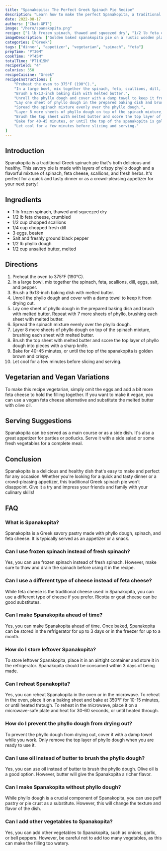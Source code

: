 ```yaml
---
title: "Spanakopita: The Perfect Greek Spinach Pie Recipe"
description: "Learn how to make the perfect Spanakopita, a traditional Greek spinach pie, with this easy and delicious recipe. This savory pie consists of layers of crispy phyllo dough and a flavorful mixture of spinach, feta, and herbs. It's perfect for a quick and tasty dinner or as a crowd-pleasing appetizer for your next party!"
date: 2022-08-17
authors: ["Chat-GPT"]
image: "/hero/spanakopita.png"
recipe: ["1 lb frozen spinach, thawed and squeezed dry", "1/2 lb feta cheese, crumbled", "1/2 cup chopped scallions", "1/4 cup chopped fresh dill", "3 eggs, beaten", "Salt and freshly ground black pepper", "1/2 lb phyllo dough", "1/2 cup unsalted butter, melted"]
imageDescription: ["Golden baked spanakopita pie on a rustic wooden platter"]
categories: ["Greek"]
tags: ["dinner", "appetizer", "vegetarian", "spinach", "feta"]
prepTime: "PT30M"
cookTime: "PT45M"
totalTime: "PT1H15M"
recipeYield: "4"
calories: 350
recipeCuisine: "Greek"
recipeInstructions: [
    "Preheat the oven to 375°F (190°C).",
    "In a large bowl, mix together the spinach, feta, scallions, dill, eggs, salt, and pepper.",
    "Brush a 9x13-inch baking dish with melted butter.",
    "Unroll the phyllo dough and cover with a damp towel to keep it from drying out.",
    "Lay one sheet of phyllo dough in the prepared baking dish and brush with melted butter. Repeat with 7 more sheets of phyllo, brushing each sheet with melted butter.",
    "Spread the spinach mixture evenly over the phyllo dough.",
    "Layer 8 more sheets of phyllo dough on top of the spinach mixture, brushing each sheet with melted butter.",
    "Brush the top sheet with melted butter and score the top layer of phyllo dough into pieces with a sharp knife.",
    "Bake for 40-45 minutes, or until the top of the spanakopita is golden brown and crispy.",
    "Let cool for a few minutes before slicing and serving."
]
---
```


## Introduction

Spanakopita is a traditional Greek spinach pie that's both delicious and healthy. This savory pie is made with layers of crispy phyllo dough and a flavorful mixture of spinach, feta cheese, scallions, and fresh herbs. It's perfect for a quick and tasty dinner or as a crowd-pleasing appetizer for your next party!

## Ingredients

- 1 lb frozen spinach, thawed and squeezed dry
- 1/2 lb feta cheese, crumbled
- 1/2 cup chopped scallions
- 1/4 cup chopped fresh dill
- 3 eggs, beaten
- Salt and freshly ground black pepper
- 1/2 lb phyllo dough
- 1/2 cup unsalted butter, melted

## Directions

1. Preheat the oven to 375°F (190°C).
2. In a large bowl, mix together the spinach, feta, scallions, dill, eggs, salt, and pepper.
3. Brush a 9x13-inch baking dish with melted butter.
4. Unroll the phyllo dough and cover with a damp towel to keep it from drying out.
5. Lay one sheet of phyllo dough in the prepared baking dish and brush with melted butter. Repeat with 7 more sheets of phyllo, brushing each sheet with melted butter.
6. Spread the spinach mixture evenly over the phyllo dough.
7. Layer 8 more sheets of phyllo dough on top of the spinach mixture, brushing each sheet with melted butter.
8. Brush the top sheet with melted butter and score the top layer of phyllo dough into pieces with a sharp knife.
9. Bake for 40-45 minutes, or until the top of the spanakopita is golden brown and crispy.
10. Let cool for a few minutes before slicing and serving.

## Vegetarian and Vegan Variations

To make this recipe vegetarian, simply omit the eggs and add a bit more feta cheese to hold the filling together. If you want to make it vegan, you can use a vegan feta cheese alternative and substitute the melted butter with olive oil.

## Serving Suggestions

Spanakopita can be served as a main course or as a side dish. It's also a great appetizer for parties or potlucks. Serve it with a side salad or some fresh vegetables for a complete meal.

## Conclusion

Spanakopita is a delicious and healthy dish that's easy to make and perfect for any occasion. Whether you're looking for a quick and tasty dinner or a crowd-pleasing appetizer, this traditional Greek spinach pie won't disappoint. Give it a try and impress your friends and family with your culinary skills!

## FAQ

### What is Spanakopita?

Spanakopita is a Greek savory pastry made with phyllo dough, spinach, and feta cheese. It is typically served as an appetizer or a snack.

### Can I use frozen spinach instead of fresh spinach?

Yes, you can use frozen spinach instead of fresh spinach. However, make sure to thaw and drain the spinach before using it in the recipe.

### Can I use a different type of cheese instead of feta cheese?

While feta cheese is the traditional cheese used in Spanakopita, you can use a different type of cheese if you prefer. Ricotta or goat cheese can be good substitutes.

### Can I make Spanakopita ahead of time?

Yes, you can make Spanakopita ahead of time. Once baked, Spanakopita can be stored in the refrigerator for up to 3 days or in the freezer for up to a month.

### How do I store leftover Spanakopita?

To store leftover Spanakopita, place it in an airtight container and store it in the refrigerator. Spanakopita should be consumed within 3 days of being made.

### Can I reheat Spanakopita?

Yes, you can reheat Spanakopita in the oven or in the microwave. To reheat in the oven, place it on a baking sheet and bake at 350°F for 10-15 minutes, or until heated through. To reheat in the microwave, place it on a microwave-safe plate and heat for 30-60 seconds, or until heated through.

### How do I prevent the phyllo dough from drying out?

To prevent the phyllo dough from drying out, cover it with a damp towel while you work. Only remove the top layer of phyllo dough when you are ready to use it.

### Can I use oil instead of butter to brush the phyllo dough?

Yes, you can use oil instead of butter to brush the phyllo dough. Olive oil is a good option. However, butter will give the Spanakopita a richer flavor.

### Can I make Spanakopita without phyllo dough?

While phyllo dough is a crucial component of Spanakopita, you can use puff pastry or pie crust as a substitute. However, this will change the texture and flavor of the dish.

### Can I add other vegetables to Spanakopita?

Yes, you can add other vegetables to Spanakopita, such as onions, garlic, or bell peppers. However, be careful not to add too many vegetables, as this can make the filling too watery.